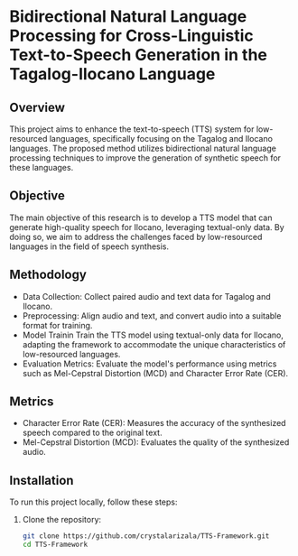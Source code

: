 # Bidirectional Natural Language Processing for Cross-Linguistic Text-to-Speech Generation in the Tagalog-Ilocano Language

## Overview
This project aims to enhance the text-to-speech (TTS) system for low-resourced languages, specifically focusing on the Tagalog and Ilocano languages. The proposed method utilizes bidirectional natural language processing techniques to improve the generation of synthetic speech for these languages.

## Objective
The main objective of this research is to develop a TTS model that can generate high-quality speech for Ilocano, leveraging textual-only data. By doing so, we aim to address the challenges faced by low-resourced languages in the field of speech synthesis.

## Methodology
- Data Collection: Collect paired audio and text data for Tagalog and Ilocano.
- Preprocessing: Align audio and text, and convert audio into a suitable format for training.
- Model Trainin Train the TTS model using textual-only data for Ilocano, adapting the framework to accommodate the unique characteristics of low-resourced languages.
- Evaluation Metrics: Evaluate the model's performance using metrics such as Mel-Cepstral Distortion (MCD) and Character Error Rate (CER).

## Metrics
- Character Error Rate (CER): Measures the accuracy of the synthesized speech compared to the original text.
- Mel-Cepstral Distortion (MCD): Evaluates the quality of the synthesized audio.

## Installation
To run this project locally, follow these steps:

1. Clone the repository:
   ```bash
   git clone https://github.com/crystalarizala/TTS-Framework.git
   cd TTS-Framework
